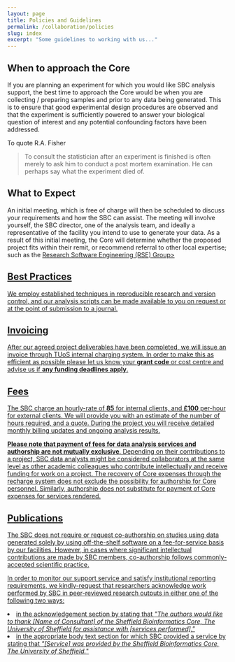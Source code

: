 ```yaml
---
layout: page
title: Policies and Guidelines
permalink: /collaboration/policies
slug: index
excerpt: "Some guidelines to working with us..."
---
```



## When to approach the Core

If you are planning an experiment for which you would like SBC analysis support, the best time to approach the Core would be when you are collecting / preparing samples and prior to any data being generated. This is to ensure that good experimental design procedures are observed and that the experiment is sufficiently powered to answer your biological question of interest and any potential confounding factors have been addressed. 

To quote R.A. Fisher

> To consult the statistician after an experiment is finished is often merely to ask him to conduct a post mortem examination. He can perhaps say what the experiment died of.


## What to Expect

An initial meeting, which is free of charge will then be scheduled to discuss your requirements and how the SBC can assist. The meeting will involve yourself, the SBC director, one of the analysis team, and ideally a representative of the facility you intend to use to generate your data. As a result of this initial meeting, the Core will determine whether the proposed project fits within their remit, or recommend referral to other local expertise; such as the <a href="https://rse.shef.ac.uk/">Research Software Engineering (RSE) Group>

## Best Practices

We employ established techniques in reproducible research and version control, and our analysis scripts can be made available to you on request or at the point of submission to a journal. 

## Invoicing

After our agreed project deliverables have been completed, we will issue an invoice through TUoS internal charging system. In order to make this as efficient as possible please let us know your <b>grant code</b> or cost centre and advise us if <b>any funding deadlines apply</b>.


## Fees

The SBC charge an hourly-rate of <b>85</b> for internal clients, and <b>£100</b> per-hour for external clients. We will provide you with an estimate of the number of hours required, and a quote. During the project you will receive detailed monthly billing updates and ongoing analysis results. 

<b>Please note that payment of fees for data analysis services and authorship are not mutually exclusive</b>. Depending on their contributions to a project, SBC data analysts might be considered collaborators at the same level as other academic colleagues who contribute intellectually and receive funding for work on a project. The recovery of Core expenses through the recharge system does not exclude the possibility for authorship for Core personnel. Similarly, authorship does not substitute for payment of Core expenses for services rendered. 


## Publications

The SBC does not require or request co-authorship on studies using data generated solely by using off-the-shelf software on a fee-for-service basis by our facilities. However, in cases where significant intellectual contributions are made by SBC members, co-authorship follows commonly-accepted scientific practice.

In order to monitor our support service and satisfy institutional reporting requirements, we kindly-request that researchers acknowledge work performed by SBC in peer-reviewed research outputs in either one of the following two ways:

<li> in the acknowledgement section by stating that <em>"The authors would like to thank [Name of Consultant] of the Sheffield Bioinformatics Core, The University of Sheffield for assistance with [services performed],"</em></li> 

<li>in the appropriate body text section for which SBC provided a service by stating that <em>"[Service] was provided by the Sheffield Bioinformatics Core, The University of Sheffield.</em>"</li>
